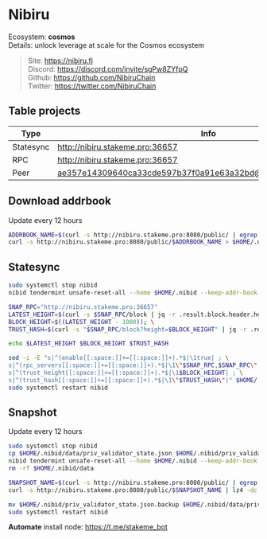 # Nibiru

Ecosystem: **cosmos** </br>
Details: unlock leverage at scale for the Cosmos ecosystem</br>

> Site: https://nibiru.fi </br>
> Discord: https://discord.com/invite/sgPw8ZYfpQ </br>
> Github: https://github.com/NibiruChain </br>
> Twitter: https://twitter.com/NibiruChain </br>
## Table projects
| Type      | Info      |
|-----------|-----------|
| Statesync | http://nibiru.stakeme.pro:36657 |
| RPC       | http://nibiru.stakeme.pro:36657       |
| Peer      | ae357e14309640ca33cde597b37f0a91e63a32bd@nibiru.stakeme.pro:36656      |

## Download addrbook
Update every 12 hours
```sh
ADDRBOOK_NAME=$(curl -s http://nibiru.stakeme.pro:8080/public/ | egrep -o ">nibiru_addrbook.*\.json" | tr -d ">")
curl -s http://nibiru.stakeme.pro:8080/public/$ADDRBOOK_NAME > $HOME/.nibid/config/addrbook.json
```

## Statesync
```sh
sudo systemctl stop nibid
nibid tendermint unsafe-reset-all --home $HOME/.nibid --keep-addr-book

SNAP_RPC="http://nibiru.stakeme.pro:36657"
LATEST_HEIGHT=$(curl -s $SNAP_RPC/block | jq -r .result.block.header.height); \
BLOCK_HEIGHT=$((LATEST_HEIGHT - 1000)); \
TRUST_HASH=$(curl -s "$SNAP_RPC/block?height=$BLOCK_HEIGHT" | jq -r .result.block_id.hash)

echo $LATEST_HEIGHT $BLOCK_HEIGHT $TRUST_HASH

sed -i -E "s|^(enable[[:space:]]+=[[:space:]]+).*$|\1true| ; \
s|^(rpc_servers[[:space:]]+=[[:space:]]+).*$|\1\"$SNAP_RPC,$SNAP_RPC\"| ; \
s|^(trust_height[[:space:]]+=[[:space:]]+).*$|\1$BLOCK_HEIGHT| ; \
s|^(trust_hash[[:space:]]+=[[:space:]]+).*$|\1\"$TRUST_HASH\"|" $HOME/.nibid/config/config.toml
sudo systemctl restart nibid
```

## Snapshot
Update every 12 hours
```sh
sudo systemctl stop nibid
cp $HOME/.nibid/data/priv_validator_state.json $HOME/.nibid/priv_validator_state.json.backup
nibid tendermint unsafe-reset-all --home $HOME/.nibid --keep-addr-book
rm -rf $HOME/.nibid/data

SNAPSHOT_NAME=$(curl -s http://nibiru.stakeme.pro:8080/public/ | egrep -o ">nibiru_snapshot.*\.tar.lz4" | tr -d ">")
curl -s http://nibiru.stakeme.pro:8080/public/$SNAPSHOT_NAME | lz4 -dc - | tar -xf - -C $HOME/.nibid

mv $HOME/.nibid/priv_validator_state.json.backup $HOME/.nibid/data/priv_validator_state.json
sudo systemctl restart nibid
```

**Automate** install node: https://t.me/stakeme_bot
